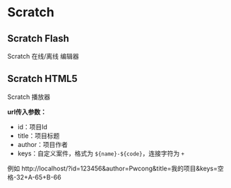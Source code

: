 # Scratch

## Scratch Flash
Scratch 在线/离线 编辑器

## Scratch HTML5
Scratch 播放器

**url传入参数：**

* id：项目Id
* title：项目标题 
* author：项目作者
* keys：自定义案件，格式为 `${name}-${code}`，连接字符为 `+`

例如 http://localhost/?id=123456&author=Pwcong&title=我的项目&keys=空格-32+A-65+B-66